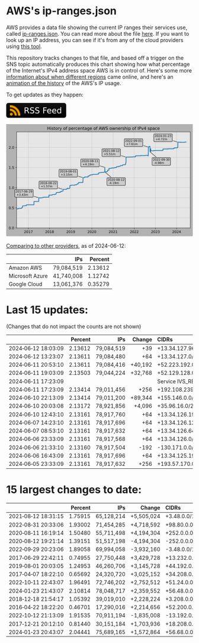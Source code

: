 # AWS's ip-ranges.json

AWS provides a data file showing the current IP ranges their
services use, called [ip-ranges.json](https://ip-ranges.amazonaws.com/ip-ranges.json).
You can read more about the file [here](https://docs.aws.amazon.com/general/latest/gr/aws-ip-ranges.html).
If you want to look up an IP address, you can see if it's from any of the cloud providers using [this tool](https://cloud-ips.s3-us-west-2.amazonaws.com/index.html).

This repository tracks changes to that file, and based off a trigger on the SNS 
topic automatically produces this chart showing how what percentage of the 
Internet's IPv4 address space AWS is in control of.  Here's some 
more [information about when different regions](announces.md) came 
online, and here's an [animation of the history](https://youtu.be/Su25yl7eol8) 
of the AWS's IP usage.

To get updates as they happen:

[![RSS Icon](images/rss_badge.svg)](https://raw.githubusercontent.com/seligman/aws-ip-ranges/master/rss.xml)

![History of AWS](history_count.svg)

[Comparing to other providers](https://github.com/seligman/cloud_sizes), as of 2024-06-12:

| | IPs | Percent |
| --- | ---: | ---: |
| Amazon AWS | 79,084,519 | 2.13612 |
| Microsoft Azure | 41,740,008 | 1.12742 |
| Google Cloud | 13,061,376 | 0.35279 |


# Last 15 updates:

(Changes that do not impact the counts are not shown)

| | Percent | IPs | Change | CIDRs |
| :--- | ---: | ---: | ---: | :--- |
| 2024&#8209;06&#8209;12&nbsp;18:03:09 | 2.13612 | 79,084,519 | +39 | +13.34.127.96/27,&nbsp;+13.34.127.78/31,&nbsp;+13.34.127.68/32,&nbsp;... |
| 2024&#8209;06&#8209;12&nbsp;13:23:07 | 2.13611 | 79,084,480 | +64 | +13.34.127.0/26 |
| 2024&#8209;06&#8209;11&nbsp;20:53:10 | 2.13611 | 79,084,416 | +40,192 | +52.223.192.0/18,&nbsp;+99.181.64.0/18,&nbsp;+192.16.64.0/21,&nbsp;... |
| 2024&#8209;06&#8209;11&nbsp;19:03:09 | 2.13503 | 79,044,224 | +32,768 | +52.129.128.0/17 |
| 2024&#8209;06&#8209;11&nbsp;17:23:09 | | | | Service IVS_REALTIME |
| 2024&#8209;06&#8209;11&nbsp;17:23:09 | 2.13414 | 79,011,456 | +256 | +192.108.239.0/24 |
| 2024&#8209;06&#8209;10&nbsp;22:13:09 | 2.13414 | 79,011,200 | +89,344 | +155.146.0.0/16,&nbsp;+161.188.0.0/19,&nbsp;+139.56.16.0/20,&nbsp;... |
| 2024&#8209;06&#8209;10&nbsp;20:03:08 | 2.13172 | 78,921,856 | +4,096 | +35.96.16.0/20 |
| 2024&#8209;06&#8209;10&nbsp;12:43:10 | 2.13161 | 78,917,760 | +64 | +13.34.126.192/26 |
| 2024&#8209;06&#8209;07&nbsp;14:23:10 | 2.13161 | 78,917,696 | +64 | +13.34.126.128/26 |
| 2024&#8209;06&#8209;07&nbsp;08:53:10 | 2.13161 | 78,917,632 | +64 | +13.34.126.64/26 |
| 2024&#8209;06&#8209;06&nbsp;23:33:09 | 2.13161 | 78,917,568 | +64 | +13.34.126.0/26 |
| 2024&#8209;06&#8209;06&nbsp;21:33:10 | 2.13160 | 78,917,504 | -192 | -130.171.0.0/25,&nbsp;-130.171.0.128/26 |
| 2024&#8209;06&#8209;06&nbsp;16:43:09 | 2.13161 | 78,917,696 | +64 | +13.34.125.192/26 |
| 2024&#8209;06&#8209;05&nbsp;23:33:09 | 2.13161 | 78,917,632 | +256 | +193.57.170.0/24 |


# 15 largest changes to date:

| | Percent | IPs | Change | CIDRs |
| :--- | ---: | ---: | ---: | :--- |
| 2021&#8209;08&#8209;12&nbsp;18:31:15 | 1.75915 | 65,128,214 | +5,505,024 | +3.48.0.0/12,&nbsp;+35.96.0.0/12,&nbsp;+3.152.0.0/13,&nbsp;... |
| 2022&#8209;08&#8209;31&nbsp;20:33:06 | 1.93002 | 71,454,285 | +4,718,592 | +98.80.0.0/12,&nbsp;+184.32.0.0/12,&nbsp;+13.184.0.0/13,&nbsp;... |
| 2020&#8209;08&#8209;11&nbsp;16:19:14 | 1.50480 | 55,711,498 | +4,194,304 | +252.0.0.0/10 |
| 2020&#8209;08&#8209;12&nbsp;19:21:14 | 1.39151 | 51,517,198 | -4,194,304 | -252.0.0.0/10 |
| 2022&#8209;09&#8209;29&nbsp;20:23:06 | 1.89058 | 69,994,058 | -3,932,160 | -3.48.0.0/12,&nbsp;-35.96.0.0/12,&nbsp;-3.240.0.0/13,&nbsp;... |
| 2017&#8209;06&#8209;29&nbsp;22:42:11 | 0.74955 | 27,750,448 | +3,429,728 | +13.232.0.0/13,&nbsp;+34.240.0.0/13,&nbsp;+35.168.0.0/13,&nbsp;... |
| 2019&#8209;08&#8209;01&nbsp;20:03:05 | 1.24953 | 46,260,706 | +3,145,728 | +44.192.0.0/10,&nbsp;-3.192.0.0/12 |
| 2017&#8209;04&#8209;07&nbsp;18:22:10 | 0.65692 | 24,320,720 | +3,025,152 | +34.208.0.0/12,&nbsp;+34.224.0.0/12,&nbsp;+13.58.0.0/15,&nbsp;... |
| 2022&#8209;10&#8209;11&nbsp;22:43:07 | 1.96491 | 72,746,202 | +2,752,512 | +51.24.0.0/13,&nbsp;+57.104.0.0/13,&nbsp;+51.20.0.0/14,&nbsp;... |
| 2024&#8209;01&#8209;23&nbsp;21:43:07 | 2.10814 | 78,048,717 | +2,359,552 | +56.48.0.0/13,&nbsp;+16.28.0.0/14,&nbsp;+16.64.0.0/14,&nbsp;... |
| 2018&#8209;12&#8209;18&nbsp;21:54:17 | 1.05392 | 39,019,010 | +2,228,224 | +3.208.0.0/12,&nbsp;+3.224.0.0/12,&nbsp;+13.48.0.0/15 |
| 2016&#8209;04&#8209;22&nbsp;18:22:20 | 0.46701 | 17,290,016 | +2,214,656 | +52.200.0.0/13,&nbsp;+52.208.0.0/13,&nbsp;+52.36.0.0/14,&nbsp;... |
| 2022&#8209;10&#8209;12&nbsp;21:13:09 | 1.91535 | 70,911,194 | -1,835,008 | -13.192.0.0/13,&nbsp;-16.28.0.0/14,&nbsp;-40.172.0.0/14,&nbsp;... |
| 2017&#8209;12&#8209;21&nbsp;20:12:10 | 0.81440 | 30,151,184 | +1,703,936 | +18.208.0.0/13,&nbsp;+18.204.0.0/14,&nbsp;+18.224.0.0/14,&nbsp;... |
| 2024&#8209;01&#8209;23&nbsp;20:43:07 | 2.04441 | 75,689,165 | +1,572,864 | +56.68.0.0/14,&nbsp;+56.128.0.0/14,&nbsp;+56.136.0.0/14,&nbsp;... |
